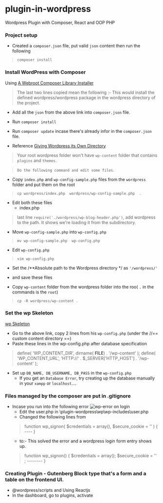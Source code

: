 # plugin-in-wordpress
Wordpress Plugin with Composer, React and OOP PHP

### Project setup
- Created a `composer.json` file, put valid `json` content then run the following
> `composer install`


### Install WordPress with Composer

Using [A Webroot Composer Library Installer](https://github.com/fancyguy/webroot-installer)

> The last two lines copied mean the following :-
> This would install the defined wordpress/wordpress package in the wordpress directory of the project.

- Add all the `json` from the above link into `composer.json` file.

- Run `composer install` 

- Run `composer update` incase there's already infor in the `composer.json` file.


- Reference [Giving Wordpress its Own Directory](codex.wordpress.org/Giving_Wordpress_Its_Own_Directory)
  
> Your root wordpress folder won't have `wp-content` folder that contains `plugins` and `themes`.

> ` Do the following command and edit some files `.

- Copy `index.php` and `wp-config-sample.php` files from the `wordpress` folder and put them on the root
> `cp wordpress/index.php  wordpress/wp-config-sample.php  .`

- Edit both these files
  - index.php
> last line `require('./wordpress/wp-blog-header.php')`, add wordpress to the path. It shows we're loading it from the subdirectory.

- Move `wp-config-sample.php` into `wp-config.php`
> `mv wp-config-sample.php  wp-config.php`

- Edit `wp-config.php`
> `vim wp-config.php`
  - Set the /**Absolute path to the Wordpress directory */ as `'/wordpress/'`
  - and save these files

- Copy `wp-content` folder from the wordpress folder into the roo( `.` in the commands is the `root`)
> `cp -R wordpress/wp-content . `

### Set the wp Skeleton
[wp Skeleton](https://github.com/markjaquith/WordPress-Skeleton)
- Go to the above link, copy 2 lines from his  `wp-config.php` (under the //== custom content directory ==)
- Paste these lines in the wp-config.php after database specification
> define( 'WP_CONTENT_DIR', dirname( __FILE__) . '/wp-content' );
> define( 'WP_CONTENT_URL', 'HTTP://' . $_SERVER['HTTP_HOST'] . '/wp-content' );  

- Set up `DB_NAME, DB_USERNAME, DB_PASS` in the `wp-config.php`
   - If you get an `Database Error`, try creating up the database manually in your `xampp` or `localhost`....

### Files managed by the composer are put in .gitignore

- Incase you run into the following error 
![wp-error on login](https://user-images.githubusercontent.com/28113644/147870966-992775e7-5a8a-4a57-b9fd-3b28504ed604.png)
   - Edit the user.php in \plugin-wordpress\wp\wp-includes\user.php
   - Changed the following lines from
   >function wp_signon( $credentials = array(), $secure_cookie = '' ) 
   >{ ---- }
   - to:-
This solved the error and a wordpress login form entry shows up.
   > function wp_signon() { 
   > $credentials = array(); $secure_cookie = '' ; 
   > -------- }

### Creating Plugin - Gutenberg Block type that's a form and a table on the frontend UI.
- @wordpress/scripts and Using Reactjs  
- In the dashboard, go to plugins, activate 

